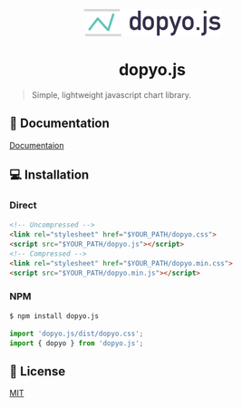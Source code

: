 <p align="center"><img src="https://raw.githubusercontent.com/hyeyoon/dopyo.js/develop/docs/assets/img/dopyo_js.png" alt="dopyo.js logo"></p>
<h1 align="center">dopyo.js</h1>

> Simple, lightweight javascript chart library.

## :blue_book: Documentation
[Documentaion](https://hyeyoon.github.io/dopyo.js/index.html)

## :computer: Installation

### Direct

```HTML
<!-- Uncompressed -->
<link rel="stylesheet" href="$YOUR_PATH/dopyo.css">
<script src="$YOUR_PATH/dopyo.js"></script>
<!-- Compressed -->
<link rel="stylesheet" href="$YOUR_PATH/dopyo.min.css">
<script src="$YOUR_PATH/dopyo.min.js"></script>
```

### NPM

``` bash
$ npm install dopyo.js
```

```javascript
import 'dopyo.js/dist/dopyo.css';
import { dopyo } from 'dopyo.js';
```

## :pushpin: License
[MIT](https://opensource.org/licenses/MIT)
